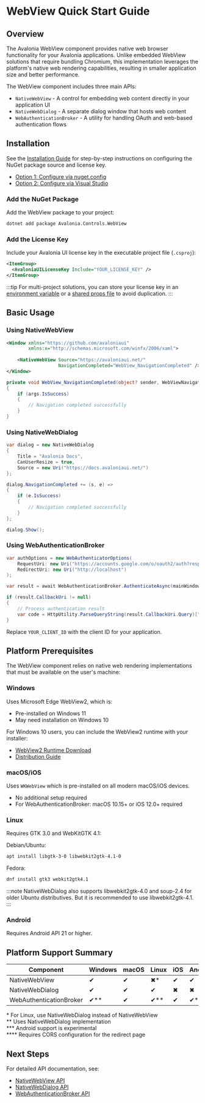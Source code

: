 # WebView Quick Start Guide

## Overview

The Avalonia WebView component provides native web browser functionality for your Avalonia applications. Unlike embedded WebView solutions that require bundling Chromium, this implementation leverages the platform's native web rendering capabilities, resulting in smaller application size and better performance.

The WebView component includes three main APIs:

- `NativeWebView` - A control for embedding web content directly in your application UI
- `NativeWebDialog` - A separate dialog window that hosts web content
- `WebAuthenticationBroker` - A utility for handling OAuth and web-based authentication flows


## Installation

See the [Installation Guide](../../installation.md) for step-by-step instructions on configuring the NuGet package source and license key.

- [Option 1: Configure via nuget.config](../../installation.md#option-1-configure-via-nugetconfig-recommended)
- [Option 2: Configure via Visual Studio](../../installation.md#option-2-configure-via-visual-studio)

### Add the NuGet Package

Add the WebView package to your project:

```bash
dotnet add package Avalonia.Controls.WebView
```

### Add the License Key

Include your Avalonia UI license key in the executable project file (`.csproj`):

```xml
<ItemGroup>
  <AvaloniaUILicenseKey Include="YOUR_LICENSE_KEY" />
</ItemGroup>
```

:::tip
For multi-project solutions, you can store your license key in an [environment variable](https://learn.microsoft.com/en-us/visualstudio/msbuild/how-to-use-environment-variables-in-a-build) or a [shared props file](https://learn.microsoft.com/en-us/visualstudio/msbuild/customize-by-directory?view=vs-2022#directorybuildprops-example) to avoid duplication.
:::

## Basic Usage

### Using NativeWebView

```xml
<Window xmlns="https://github.com/avaloniaui"
        xmlns:x="http://schemas.microsoft.com/winfx/2006/xaml">
    
    <NativeWebView Source="https://avaloniaui.net/"
                   NavigationCompleted="WebView_NavigationCompleted" />
</Window>
```

```csharp
private void WebView_NavigationCompleted(object? sender, WebViewNavigationCompletedEventArgs args)
{
    if (args.IsSuccess)
    {
        // Navigation completed successfully
    }
}
```

### Using NativeWebDialog

```csharp
var dialog = new NativeWebDialog
{
    Title = "Avalonia Docs",
    CanUserResize = true,
    Source = new Uri("https://docs.avaloniaui.net/")
};

dialog.NavigationCompleted += (s, e) => 
{
    if (e.IsSuccess)
    {
        // Navigation completed successfully
    }
};

dialog.Show();
```

### Using WebAuthenticationBroker

```csharp
var authOptions = new WebAuthenticatorOptions(
    RequestUri: new Uri("https://accounts.google.com/o/oauth2/auth?response_type=code&client_id=YOUR_CLIENT_ID&redirect_uri=http://localhost&scope=openid"),
    RedirectUri: new Uri("http://localhost")
);

var result = await WebAuthenticationBroker.AuthenticateAsync(mainWindow, authOptions);

if (result.CallbackUri != null)
{
    // Process authentication result
    var code = HttpUtility.ParseQueryString(result.CallbackUri.Query)["code"];
}
```

Replace `YOUR_CLIENT_ID` with the client ID for your application.

## Platform Prerequisites

The WebView component relies on native web rendering implementations that must be available on the user's machine:

### Windows

Uses Microsoft Edge WebView2, which is:

- Pre-installed on Windows 11
- May need installation on Windows 10

For Windows 10 users, you can include the WebView2 runtime with your installer:

- [WebView2 Runtime Download](https://developer.microsoft.com/en-us/microsoft-edge/webview2?form=MA13LH#download)
- [Distribution Guide](https://learn.microsoft.com/en-us/microsoft-edge/webview2/concepts/distribution?tabs=dotnetcsharp)

### macOS/iOS

Uses `WKWebView` which is pre-installed on all modern macOS/iOS devices.

- No additional setup required
- For WebAuthenticationBroker: macOS 10.15+ or iOS 12.0+ required

### Linux

Requires GTK 3.0 and WebKitGTK 4.1:

Debian/Ubuntu:

```bash
apt install libgtk-3-0 libwebkit2gtk-4.1-0
```

Fedora:

```bash
dnf install gtk3 webkit2gtk4.1
```

:::note
NativeWebDialog also supports libwebkit2gtk-4.0 and soup-2.4 for older Ubuntu distributives. But it is recommended to use libwebkit2gtk-4.1.
:::

### Android

Requires Android API 21 or higher.

## Platform Support Summary

| Component | Windows | macOS | Linux | iOS | Android | Browser |
|-----------|---------|-------|-------|-----|---------|---------|
| NativeWebView | ✔ | ✔ | ✖* | ✔ | ✔ | ✖ |
| NativeWebDialog | ✔ | ✔ | ✔ | ✖ | ✖ | ✖ |
| WebAuthenticationBroker | ✔** | ✔ | ✔** | ✔ | ✔*** | ✔**** |

\* For Linux, use NativeWebDialog instead of NativeWebView  
\** Uses NativeWebDialog implementation  
\*** Android support is experimental  
\**** Requires CORS configuration for the redirect page

## Next Steps

For detailed API documentation, see:

- [NativeWebView API](nativewebview.md)
- [NativeWebDialog API](nativewebdialog.md)
- [WebAuthenticationBroker API](webauthenticationbroker.md)
